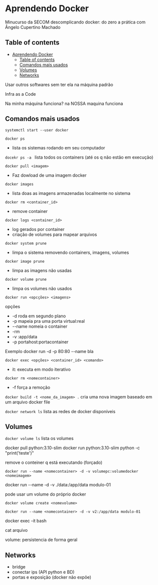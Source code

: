 # Aprendendo Docker

Minucurso da SECOM descomplicando docker: do zero a prática com Ângelo Cupertino Machado

## Table of contents
- [Aprendendo Docker](#aprendendo-docker)
  - [Table of contents](#table-of-contents)
  - [Comandos mais usados](#comandos-mais-usados)
  - [Volumes](#volumes)
  - [Networks](#networks)

Usar outros softwares sem ter ela na máquina padrão

Infra as a Code

Na minha máquina funciona? na NOSSA maquina funciona

## Comandos mais usados

```systemctl start --user docker```

```docker ps```
- lista os sistemas rodando em seu computador

```docekr ps -a ```
lista todos os containers (até os q não estão em execução)

```docker pull <imagem>```
- Faz dowload de uma imagem docker 

```docker images```
- lista doas as imagens armazenadas localmente no sistema

```docker rm <container_id>```
- remove container

```docker logs <container_id>```
- log gerados por container
- criação de volumes para mapear arquivos

```docker system prune```
- limpa o sistema removendo containers, imagens, volumes


```docker image prune```
- limpa as imagens não usadas

```docker volume prune```
- limpa os volumes não usados

```docker run <opcções> <imagens>```

opções
- -d roda em segundo plano
- -p mapeia pra uma porta virtual:real
- --name <nomde> nomeia o container
- -rm 
- -v <volume>:app/data
- -p portahost:portacontainer

Exemplo docker run -d -p 80:80 --name bla

```docker exec <opções> <container_id> <comando>```

- it: executa em modo iterativo

```docker rm <nomecontainer>```
- -f força a remoção

```docker build -t <nome_da_imagem> .```
cria uma nova imagem baseado em um arquivo docker file

```docker network ls```
lista as redes de docker disponíveis

## Volumes

```docker volume ls```
lista os volumes

docker pull python:3.10-slim
docker run python:3.10-slim python -c "print('teste')"

remove o conteiner q está executando (forçado)

```docker run --name <nomecontainer> -d -v volumepc:volumedocker <nomeimagem>```

docker run --name <nomecontainer> -d -v ./data:/app/data modulo-01

pode usar um volume do próprio docker

```docker volume create <nomevolume>```

```docker run --name <nomecontainer> -d -v v2:/app/data modulo-01```


docker exec -it <nomecontainer> bash

cat arquivo

volume: persistencia de forma geral

## Networks

- bridge
- conectar ips (API python e BD)
- portas e exposição (docker não expõe)